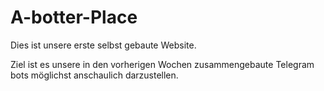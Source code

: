 # A-botter-Place

Dies ist unsere erste selbst gebaute Website. 

Ziel ist es unsere in den vorherigen Wochen zusammengebaute Telegram bots möglichst anschaulich darzustellen.
